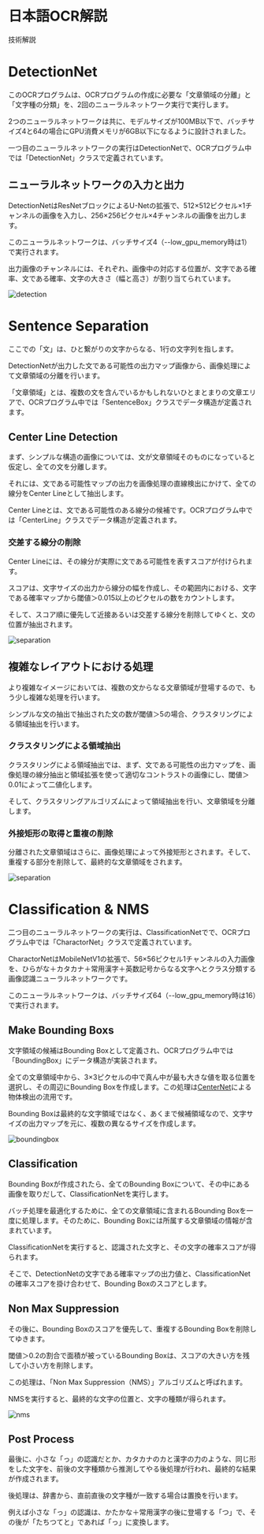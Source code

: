 # 日本語OCR解説



技術解説

# DetectionNet

このOCRプログラムは、OCRプログラムの作成に必要な「文章領域の分離」と「文字種の分類」を、2回のニューラルネットワーク実行で実行します。

2つのニューラルネットワークは共に、モデルサイズが100MB以下で、バッチサイズ4と64の場合にGPU消費メモリが6GB以下になるように設計されました。

一つ目のニューラルネットワークの実行はDetectionNetで、OCRプログラム中では「DetectionNet」クラスで定義されています。



## ニューラルネットワークの入力と出力

DetectionNetはResNetブロックによるU-Netの拡張で、512×512ピクセル×1チャンネルの画像を入力し、256×256ピクセル×4チャンネルの画像を出力します。

このニューラルネットワークは、バッチサイズ4（--low_gpu_memory時は1）で実行されます。

出力画像のチャンネルには、それぞれ、画像中の対応する位置が、文字である確率、文である確率、文字の大きさ（幅と高さ）が割り当てられています。



![detection](detection.png)



# Sentence Separation

ここでの「文」は、ひと繋がりの文字からなる、1行の文字列を指します。

DetectionNetが出力した文である可能性の出力マップ画像から、画像処理によて文章領域の分離を行います。

「文章領域」とは、複数の文を含んでいるかもしれないひとまとまりの文章エリアで、OCRプログラム中では「SentenceBox」クラスでデータ構造が定義されます。



## Center Line Detection

まず、シンプルな構造の画像については、文が文章領域そのものになっていると仮定し、全ての文を分離します。

それには、文である可能性マップの出力を画像処理の直線検出にかけて、全ての線分をCenter Lineとして抽出します。

Center Lineとは、文である可能性のある線分の候補です。OCRプログラム中では「CenterLine」クラスでデータ構造が定義されます。



### 交差する線分の削除

Center Lineには、その線分が実際に文である可能性を表すスコアが付けられます。

スコアは、文字サイズの出力から線分の幅を作成し、その範囲内における、文字である確率マップから閾値＞0.015以上のピクセルの数をカウントします。

そして、スコア順に優先して近接あるいは交差する線分を削除してゆくと、文の位置が抽出されます。



![separation](separation1.png)



## 複雑なレイアウトにおける処理

より複雑なイメージにおいては、複数の文からなる文章領域が登場するので、もう少し複雑な処理を行います。

シンプルな文の抽出で抽出された文の数が閾値＞5の場合、クラスタリングによる領域抽出を行います。



### クラスタリングによる領域抽出

クラスタリングによる領域抽出では、まず、文である可能性の出力マップを、画像処理の線分抽出と領域拡張を使って適切なコントラストの画像にし、閾値＞0.01によって二値化します。

そして、クラスタリングアルゴリズムによって領域抽出を行い、文章領域を分離します。



### 外接矩形の取得と重複の削除



分離された文章領域はさらに、画像処理によって外接矩形とされます。そして、重複する部分を削除して、最終的な文章領域をされます。



![separation](separation2.png)



# Classification & NMS

二つ目のニューラルネットワークの実行は、ClassificationNetでで、OCRプログラム中では「CharactorNet」クラスで定義されています。

CharactorNetはMobileNetV1の拡張で、56×56ピクセル1チャンネルの入力画像を、ひらがな＋カタカナ＋常用漢字＋英数記号からなる文字へとクラス分類する画像認識ニューラルネットワークです。

このニューラルネットワークは、バッチサイズ64（--low_gpu_memory時は16）で実行されます。



## Make Bounding Boxs

文字領域の候補はBounding Boxとして定義され、OCRプログラム中では「BoundingBox」にデータ構造が実装されます。

全ての文章領域中から、3×3ピクセルの中で真ん中が最も大きな値を取る位置を選択し、その周辺にBounding Boxを作成します。この処理は[CenterNet](https://arxiv.org/abs/1808.01244)による物体検出の流用です。

Bounding Boxは最終的な文字領域ではなく、あくまで候補領域なので、文字サイズの出力マップを元に、複数の異なるサイズを作成します。



![boundingbox](boundingbox.png)



## Classification

Bounding Boxが作成されたら、全てのBounding Boxについて、その中にある画像を取りだして、ClassificationNetを実行します。

バッチ処理を最適化するために、全ての文章領域に含まれるBounding Boxを一度に処理します。そのために、Bounding Boxには所属する文章領域の情報が含まれています。

ClassificationNetを実行すると、認識された文字と、その文字の確率スコアが得られます。

そこで、DetectionNetの文字である確率マップの出力値と、ClassificationNetの確率スコアを掛け合わせて、Bounding Boxのスコアとします。



## Non Max Suppression

その後に、Bounding Boxのスコアを優先して、重複するBounding Boxを削除してゆきます。

閾値＞0.2の割合で面積が被っているBounding Boxは、スコアの大きい方を残して小さい方を削除します。

この処理は、「Non Max Suppression（NMS）」アルゴリズムと呼ばれます。

NMSを実行すると、最終的な文字の位置と、文字の種類が得られます。



![nms](nms.png)



## Post Process

最後に、小さな「っ」の認識だとか、カタカナのカと漢字の力のような、同じ形をした文字を、前後の文字種類から推測してやる後処理が行われ、最終的な結果が作成されます。

後処理は、辞書から、直前直後の文字種が一致する場合は置換を行います。

例えば小さな「っ」の認識は、かたかな＋常用漢字の後に登場する「つ」で、その後が「たちつてと」であれば「っ」に変換します。

